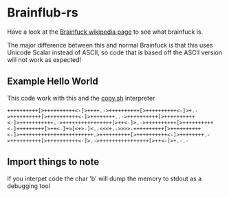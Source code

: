 # Brainflub-rs

Have a look at the [Brainfuck wikipedia page](https://en.wikipedia.org/wiki/Brainfuck) to see what brainfuck is.

The major difference between this and normal Brainfuck is that this uses Unicode Scalar instead of ASCII, so code that is based off the ASCII version will not work as expected!

## Example Hello World
This code work with this and the [copy.sh](https://copy.sh/brainfuck) interpreter
```brainfuck
++++++++++[>++++++++++<-]>++++.->++++++++++[>++++++++++<-]>+.->++++++++++[>++++++++++<-]>++++++++..->++++++++++[>++++++++++<-]>+++++++++++.->++++++++++++++++[>++<-]>.->++++++++++[>++++++++++<-]+++++++++[>++<-]+>[<+>-]<.-<<<+.->>>>-++++++++++[>++++++++++<-]>++++++++++++++++++++++++.>++++++++++[>++++++++++<-]>++++++++.->++++++++++[>++++++++++<-]>.->++++++++++++++++[>++<-]>+.-.-
```

## Import things to note
If you interpet code the char 'b' will dump the memory to stdout as a debugging tool
